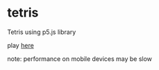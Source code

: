 # tetris
Tetris using p5.js library

play [here](https://agungandre01.github.io/tetris/)

note: performance on mobile devices may be slow
